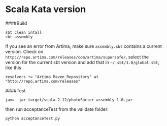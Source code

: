 # Scala Kata version

####Build

```
sbt clean intall
sbt assembly
```

If you see an error from Artima, make sure `assembly.sbt` contains a current version. Check on `http://repo.artima.com/releases/com/artima/supersafe/`,
select the version for the current sbt version and add that in  `~/.sbt/1.0/global.sbt`, like this

```
resolvers += "Artima Maven Repository" at "http://repo.artima.com/releases"
```

####Test
```
java -jar target/scala-2.12/photoSorter-assembly-1.0.jar
```
then run acceptanceTest from the validate folder:
```
python acceptanceTest.py
```
